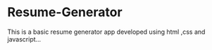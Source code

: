 # Resume-Generator
This is a basic resume generator app developed using html ,css and javascript... 

